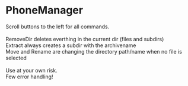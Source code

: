 PhoneManager
============

Scroll buttons to the left for all commands.<br />
<br />
RemoveDir deletes everthing in the current dir (files and subdirs) <br />
Extract always creates a subdir with the archivename<br />
Move and Rename are changing the directory path/name when no file is selected<br /><br />
Use at your own risk.<br />
Few error handling!<br />

